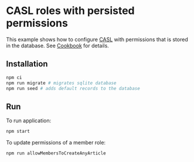 # CASL roles with persisted permissions

This example shows how to configure [CASL](https://github.com/stalniy/casl) with permissions that is stored in the database. See [Cookbook](https://stalniy.github.io/casl/en/cookbook/roles-with-persisted-permissions) for details.

## Installation

```sh
npm ci
npm run migrate # migrates sqlite database
npm run seed # adds default records to the database
```

## Run

To run application:

```sh
npm start
```

To update permissions of a member role:

```sh
npm run allowMembersToCreateAnyArticle
```
